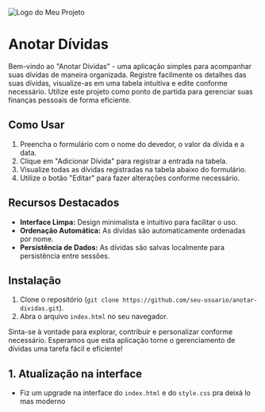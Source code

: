 ![Logo do Meu Projeto](https://cdn.discordapp.com/attachments/1175249252771958844/1194099274611425350/Anotar_divida_upgrade.png?ex=65af1e9c&is=659ca99c&hm=722aa45e27e2963065aec4ea898b51f6231158614be164d23e0a5af7f6a4e08c&)

# Anotar Dívidas

Bem-vindo ao "Anotar Dívidas" - uma aplicação simples para acompanhar suas dívidas de maneira organizada. Registre facilmente os detalhes das suas dívidas, visualize-as em uma tabela intuitiva e edite conforme necessário. Utilize este projeto como ponto de partida para gerenciar suas finanças pessoais de forma eficiente.

## Como Usar

1. Preencha o formulário com o nome do devedor, o valor da dívida e a data.
2. Clique em "Adicionar Dívida" para registrar a entrada na tabela.
3. Visualize todas as dívidas registradas na tabela abaixo do formulário.
4. Utilize o botão "Editar" para fazer alterações conforme necessário.

## Recursos Destacados

- **Interface Limpa:** Design minimalista e intuitivo para facilitar o uso.
- **Ordenação Automática:** As dívidas são automaticamente ordenadas por nome.
- **Persistência de Dados:** As dívidas são salvas localmente para persistência entre sessões.

## Instalação

1. Clone o repositório (`git clone https://github.com/seu-usuario/anotar-dividas.git`).
2. Abra o arquivo `index.html` no seu navegador.

Sinta-se à vontade para explorar, contribuir e personalizar conforme necessário. Esperamos que esta aplicação torne o gerenciamento de dívidas uma tarefa fácil e eficiente!

## 1. Atualização na interface
- Fiz um upgrade na interface do `index.html` e do `style.css` pra deixá lo mas moderno
